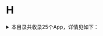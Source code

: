 # H
<details>
<summary>
本目录共收录25个App，详情见如下：
</summary>

- [华住](https://github.com/zirawell/R-Store/tree/main/Rule/QuanX/Adblock/App/H/%E5%8D%8E%E4%BD%8F)
- [华宝智投](https://github.com/zirawell/R-Store/tree/main/Rule/QuanX/Adblock/App/H/%E5%8D%8E%E5%AE%9D%E6%99%BA%E6%8A%95)
- [华尔街见闻](https://github.com/zirawell/R-Store/tree/main/Rule/QuanX/Adblock/App/H/%E5%8D%8E%E5%B0%94%E8%A1%97%E8%A7%81%E9%97%BB)
- [华彩生活](https://github.com/zirawell/R-Store/tree/main/Rule/QuanX/Adblock/App/H/%E5%8D%8E%E5%BD%A9%E7%94%9F%E6%B4%BB)
- [合利宝展业通](https://github.com/zirawell/R-Store/tree/main/Rule/QuanX/Adblock/App/H/%E5%90%88%E5%88%A9%E5%AE%9D%E5%B1%95%E4%B8%9A%E9%80%9A)
- [和风天气](https://github.com/zirawell/R-Store/tree/main/Rule/QuanX/Adblock/App/H/%E5%92%8C%E9%A3%8E%E5%A4%A9%E6%B0%94)
- [好奇心日报](https://github.com/zirawell/R-Store/tree/main/Rule/QuanX/Adblock/App/H/%E5%A5%BD%E5%A5%87%E5%BF%83%E6%97%A5%E6%8A%A5)
- [好好住](https://github.com/zirawell/R-Store/tree/main/Rule/QuanX/Adblock/App/H/%E5%A5%BD%E5%A5%BD%E4%BD%8F)
- [杭州公交](https://github.com/zirawell/R-Store/tree/main/Rule/QuanX/Adblock/App/H/%E6%9D%AD%E5%B7%9E%E5%85%AC%E4%BA%A4)
- [杭州市民](https://github.com/zirawell/R-Store/tree/main/Rule/QuanX/Adblock/App/H/%E6%9D%AD%E5%B7%9E%E5%B8%82%E6%B0%91)
- [汇丰汇选](https://github.com/zirawell/R-Store/tree/main/Rule/QuanX/Adblock/App/H/%E6%B1%87%E4%B8%B0%E6%B1%87%E9%80%89)
- [海尔智家](https://github.com/zirawell/R-Store/tree/main/Rule/QuanX/Adblock/App/H/%E6%B5%B7%E5%B0%94%E6%99%BA%E5%AE%B6)
- [海豚优惠](https://github.com/zirawell/R-Store/tree/main/Rule/QuanX/Adblock/App/H/%E6%B5%B7%E8%B1%9A%E4%BC%98%E6%83%A0)
- [海马爸比](https://github.com/zirawell/R-Store/tree/main/Rule/QuanX/Adblock/App/H/%E6%B5%B7%E9%A9%AC%E7%88%B8%E6%AF%94)
- [火猫](https://github.com/zirawell/R-Store/tree/main/Rule/QuanX/Adblock/App/H/%E7%81%AB%E7%8C%AB)
- [盒马](https://github.com/zirawell/R-Store/tree/main/Rule/QuanX/Adblock/App/H/%E7%9B%92%E9%A9%AC)
- [红版报](https://github.com/zirawell/R-Store/tree/main/Rule/QuanX/Adblock/App/H/%E7%BA%A2%E7%89%88%E6%8A%A5)
- [航旅纵横](https://github.com/zirawell/R-Store/tree/main/Rule/QuanX/Adblock/App/H/%E8%88%AA%E6%97%85%E7%BA%B5%E6%A8%AA)
- [花小猪](https://github.com/zirawell/R-Store/tree/main/Rule/QuanX/Adblock/App/H/%E8%8A%B1%E5%B0%8F%E7%8C%AA)
- [花生地铁](https://github.com/zirawell/R-Store/tree/main/Rule/QuanX/Adblock/App/H/%E8%8A%B1%E7%94%9F%E5%9C%B0%E9%93%81)
- [虎嗅](https://github.com/zirawell/R-Store/tree/main/Rule/QuanX/Adblock/App/H/%E8%99%8E%E5%97%85)
- [虎扑](https://github.com/zirawell/R-Store/tree/main/Rule/QuanX/Adblock/App/H/%E8%99%8E%E6%89%91)
- [虎牙直播](https://github.com/zirawell/R-Store/tree/main/Rule/QuanX/Adblock/App/H/%E8%99%8E%E7%89%99%E7%9B%B4%E6%92%AD)
- [韩剧TV](https://github.com/zirawell/R-Store/tree/main/Rule/QuanX/Adblock/App/H/%E9%9F%A9%E5%89%A7TV)
- [黄油相机](https://github.com/zirawell/R-Store/tree/main/Rule/QuanX/Adblock/App/H/%E9%BB%84%E6%B2%B9%E7%9B%B8%E6%9C%BA)

</details>